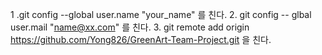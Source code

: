 1 .git config --global user.name "your_name" 를 친다.
2. git config -- glbal user.mail "name@xx.com" 를 친다.
3. git remote add origin https://github.com/Yong826/GreenArt-Team-Project.git 을 친다.
